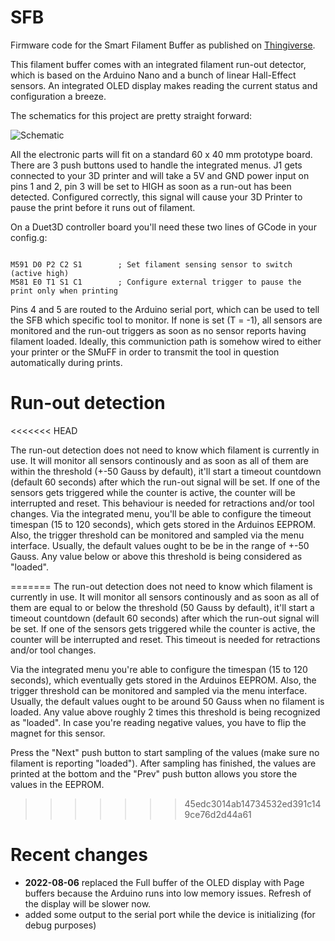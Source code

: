 # SFB

Firmware code for the  Smart Filament Buffer as published on [Thingiverse][1].

This filament buffer comes with an integrated filament run-out detector, which is based on the Arduino Nano and a bunch of linear Hall-Effect sensors.
An integrated OLED display makes reading the current status and configuration a breeze.

The schematics for this project are pretty straight forward:

![Schematic](https://github.com/technik-gegg/SFB/tree/master/Schematics/SFB/Schematic.jpg)

All the electronic parts will fit on a standard 60 x 40 mm prototype board.
There are 3 push buttons used to handle the integrated menus. J1 gets connected to your 3D printer and will take a 5V and GND power input on pins 1 and 2, pin 3 will be set to HIGH as soon as a run-out has been detected. Configured correctly, this signal will cause your 3D Printer to pause the print before it runs out of filament.

On a Duet3D controller board you'll need these two lines of GCode in your config.g:

~~~

M591 D0 P2 C2 S1        ; Set filament sensing sensor to switch (active high)
M581 E0 T1 S1 C1        ; Configure external trigger to pause the print only when printing
~~~

Pins 4 and 5 are routed to the Arduino serial port, which can be used to tell the SFB which specific tool to monitor. If none is set (T = -1), all sensors are monitored and the run-out triggers as soon as no sensor reports having filament loaded. Ideally, this communiction path is somehow wired to either your printer or the SMuFF in order to transmit the tool in question automatically during prints. 

# Run-out detection
<<<<<<< HEAD

The run-out detection does not need to know which filament is currently in use. It will monitor all sensors continously and as soon as all of them are within the threshold (+-50 Gauss by default), it'll start a timeout countdown (default 60 seconds) after which the run-out signal will be set.
If one of the sensors gets triggered while the counter is active, the counter will be interrupted and reset. This behaviour is needed for retractions and/or tool changes.
Via the integrated menu, you'll be able to configure the timeout timespan (15 to 120 seconds), which gets stored in the Arduinos EEPROM.
Also, the trigger threshold can be monitored and sampled via the menu interface. Usually, the default values ought to be be in the range of +-50 Gauss. Any value below or above this threshold is being considered as "loaded".

[1]: https://www.thingiverse.com/thing:3709082
=======
The run-out detection does not need to know which filament is currently in use. It will monitor all sensors continously and as soon as all of them are equal to or below the threshold (50 Gauss by default), it'll start a timeout countdown (default 60 seconds) after which the run-out signal will be set.
If one of the sensors gets triggered while the counter is active, the counter will be interrupted and reset. This timeout is needed for retractions and/or tool changes.

Via the integrated menu you're able to configure the timespan (15 to 120 seconds), which eventually gets stored in the Arduinos EEPROM.
Also, the trigger threshold can be monitored and sampled via the menu interface. Usually, the default values ought to be around 50 Gauss when no filament is loaded. Any value above roughly 2 times this threshold is being recognized as "loaded".
In case you're reading negative values, you have to flip the magnet for this sensor.

Press the "Next" push button to start sampling of the values (make sure no filament is reporting "loaded"). After sampling has finished, the values are printed at the bottom and the "Prev" push button allows you store the values in the EEPROM.

[1]: https://www.thingiverse.com/thing:3709082
[2]: https://github.com/technik-gegg/SFB/blob/master/Schematics/SFB/SFB.pdf
>>>>>>> 45edc3014ab14734532ed391c149ce76d2d44a61


# Recent changes

+ **2022-08-06** replaced the Full buffer of the OLED display with Page buffers because the Arduino runs into low memory issues. Refresh of the display will be slower now.
+ added some output to the serial port while the device is initializing (for debug purposes)

